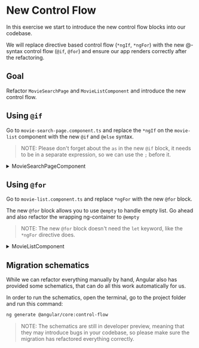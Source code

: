 # New Control Flow

In this exercise we start to introduce the new control flow blocks into our codebase.

We will replace directive based control flow (`*ngIf`, `*ngFor`) with the new @-syntax control flow (`@if`, `@for`) and ensure our app renders correctly after the refactoring.

## Goal

Refactor `MovieSearchPage` and `MovieListComponent` and introduce the new control flow.

## Using `@if`

Go to `movie-search-page.component.ts` and replace the `*ngIf` on the `movie-list` component with the new `@if` and `@else` syntax.

> NOTE: Please don't forget about the `as` in the new `@if` block, it needs to be in a separate expression, so we can use the `;` before it.

<details>
  <summary>MovieSearchPageComponent</summary>

```html

<!-- BEFORE -->
<movie-list *ngIf="movies$ | async as movies; else loader" [movies]="movies" />
<ng-template #loader>
  <div class="loader"></div>
</ng-template>

<!-- AFTER -->
@if (movies$ | async; as movies) {
  <movie-list [movies]="movies" />
} @else {
  <div class="loader"></div>
}
```
</details>

## Using `@for`

Go to `movie-list.component.ts` and replace `*ngFor` with the new `@for` block.

The new `@for` block allows you to use `@empty` to handle empty list. Go ahead and also refactor
the wrapping ng-container to `@empty`

> NOTE: The new `@for` block doesn't need the `let` keyword, like the `*ngFor` directive does.

<details>
  <summary>MovieListComponent</summary>

```html

<!-- BEFORE -->
<ng-container *ngIf="movies.length > 0; else empty">
  <movie-card
    *ngFor="let movie of movies; trackBy: trackByMovieId; let i = index"
    [index]="i"
    [routerLink]="['/movie', movie.id]"
    [loading]="favoritesLoading.has(movie.id)"
    [favorite]="favoriteMovieIds.has(movie.id)"
    (favoriteChange)="favoriteToggled.emit(movie)"
    [movie]="movie"
  />
</ng-container>

<ng-template #empty>
  <div class="no-movies">
    <fast-svg name="sad" size="50" />
    There are no movies to show
  </div>
</ng-template>

<!-- AFTER -->
@for (movie of movies; track movie.id) {
  <movie-card
    [index]="$index"
    [routerLink]="['/movie', movie.id]"
    [loading]="favoritesLoading.has(movie.id)"
    [favorite]="favoriteMovieIds.has(movie.id)"
    (favoriteChange)="favoriteToggled.emit(movie)"
    [movie]="movie"
  />
} @empty {
  <div class="no-movies">
    <fast-svg name="sad" size="50" />
    There are no movies to show
  </div>
}
```
</details>

## Migration schematics

While we can refactor everything manually by hand, Angular also has provided some schematics, that can do all this work automatically for us.

In order to run the schematics, open the terminal, go to the project folder and run this command:

```bash
ng generate @angular/core:control-flow
```

> NOTE: The schematics are still in developer preview, meaning that they may introduce bugs in your codebase, so please make sure the migration has refactored everything correctly.


